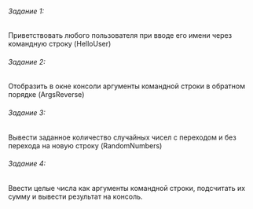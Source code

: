 ###### Задание 1:

Приветствовать любого пользователя при вводе его имени через командную строку (HelloUser)

###### Задание 2:

Отобразить в окне консоли аргументы командной строки в обратном порядке (ArgsReverse)

###### Задание 3:

Вывести заданное количество случайных чисел с переходом и без перехода на новую строку (RandomNumbers)

###### Задание 4:

Ввести целые числа как аргументы командной строки, подсчитать их сумму и вывести результат на консоль.
